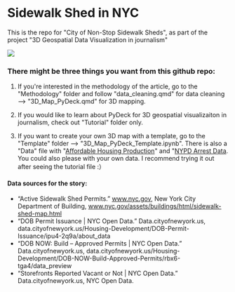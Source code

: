# Sidewalk Shed in NYC

This is the repo for "City of Non-Stop Sidewalk Sheds", as part of the project "3D Geospatial Data Visualization in journalism"

[![](https://github.com/codespaces/badge.svg)](https://glorious-eureka-447j5rq57qxhwv9.github.dev/)

### There might be three things you want from this github repo:

1. If you're interested in the methodology of the article, go to the "Methodology" folder and follow "data_cleaning.qmd" for data cleaning --> "3D_Map_PyDeck.qmd" for 3D mapping.

2. If you would like to learn about PyDeck for 3D geospatial visualizaiton in journalism, check out "Tutorial" folder only.

3. If you want to create your own 3D map with a template, go to the "Template" folder --> "3D_Map_PyDeck_Template.ipynb". There is also a "Data" file with "[Affordable Housing Production](https://data.cityofnewyork.us/Housing-Development/Affordable-Housing-Production-by-Building/hg8x-zxpr/about_data)" and "[NYPD Arrest Data](https://data.cityofnewyork.us/Public-Safety/NYPD-Arrest-Data-Year-to-Date-/uip8-fykc/about_data). You could also please with your own data. I recommend trying it out after seeing the tutorial file :）

#### Data sources for the story:

- “Active Sidewalk Shed Permits.” www.nyc.gov, New York City Department of Building, www.nyc.gov/assets/buildings/html/sidewalk-shed-map.html
- “DOB Permit Issuance | NYC Open Data.” Data.cityofnewyork.us, data.cityofnewyork.us/Housing-Development/DOB-Permit-Issuance/ipu4-2q9a/about_data
- “DOB NOW: Build – Approved Permits | NYC Open Data.” Data.cityofnewyork.us, data.cityofnewyork.us/Housing-Development/DOB-NOW-Build-Approved-Permits/rbx6-tga4/data_preview
- “Storefronts Reported Vacant or Not | NYC Open Data.” Data.cityofnewyork.us, NYC Open Data.
